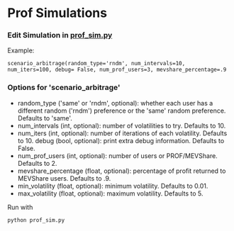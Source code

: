 # Prof Simulations

### Edit Simulation in [prof_sim.py](prof_sim.py#1557)

Example: 

`scenario_arbitrage(random_type='rndm', num_intervals=10, num_iters=100, debug= False, num_prof_users=3, mevshare_percentage=.9`

### Options for 'scenario_arbitrage'
* random_type ('same' or 'rndm', optional): whether each user has a different random ('rndm') preference or the 'same' random preference. Defaults to 'same'.
* num_intervals (int, optional): number of volatilities to try. Defaults to 10.
* num_iters (int, optional): number of iterations of each volatility. Defaults to 10.
debug (bool, optional): print extra debug information. Defaults to False.
* num_prof_users (int, optional): number of users or PROF/MEVShare. Defaults to 2.
* mevshare_percentage (float, optional): percentage of profit returned to MEVShare users. Defaults to .9.
* min_volatility (float, optional): minimum volatility. Defaults to 0.01.
* max_volatility (float, optional): maximum volatility. Defaults to 5.


Run with

```
python prof_sim.py
```